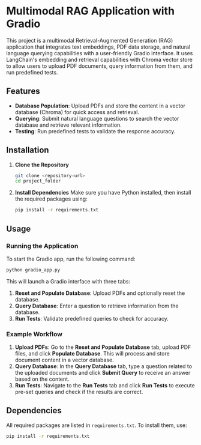 

# Multimodal RAG Application with Gradio

This project is a multimodal Retrieval-Augmented Generation (RAG) application that integrates text embeddings, PDF data storage, and natural language querying capabilities with a user-friendly Gradio interface. It uses LangChain's embedding and retrieval capabilities with Chroma vector store to allow users to upload PDF documents, query information from them, and run predefined tests.

## Features

- **Database Population**: Upload PDFs and store the content in a vector database (Chroma) for quick access and retrieval.
- **Querying**: Submit natural language questions to search the vector database and retrieve relevant information.
- **Testing**: Run predefined tests to validate the response accuracy.


## Installation

1. **Clone the Repository**
   ```bash
   git clone <repository-url>
   cd project_folder
   ```

2. **Install Dependencies**
   Make sure you have Python installed, then install the required packages using:
   ```bash
   pip install -r requirements.txt
   ```

## Usage

### Running the Application
To start the Gradio app, run the following command:
```bash
python gradio_app.py
```

This will launch a Gradio interface with three tabs:
1. **Reset and Populate Database**: Upload PDFs and optionally reset the database.
2. **Query Database**: Enter a question to retrieve information from the database.
3. **Run Tests**: Validate predefined queries to check for accuracy.

### Example Workflow
1. **Upload PDFs**: Go to the **Reset and Populate Database** tab, upload PDF files, and click **Populate Database**. This will process and store document content in a vector database.
2. **Query Database**: In the **Query Database** tab, type a question related to the uploaded documents and click **Submit Query** to receive an answer based on the content.
3. **Run Tests**: Navigate to the **Run Tests** tab and click **Run Tests** to execute pre-set queries and check if the results are correct.



## Dependencies

All required packages are listed in `requirements.txt`. To install them, use:
```bash
pip install -r requirements.txt
```
